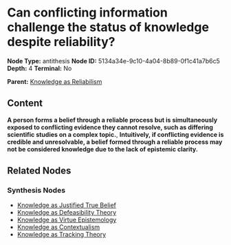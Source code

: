 # Can conflicting information challenge the status of knowledge despite reliability?

**Node Type:** antithesis
**Node ID:** 5134a34e-9c10-4a04-8b89-0f1c41a7b6c5
**Depth:** 4
**Terminal:** No

**Parent:** [Knowledge as Reliabilism](knowledge-as-reliabilism-synthesis-9092592f-87ca-44a8-be1a-ffe1de4aaee9.md)

## Content

**A person forms a belief through a reliable process but is simultaneously exposed to conflicting evidence they cannot resolve, such as differing scientific studies on a complex topic.**, **Intuitively, if conflicting evidence is credible and unresolvable, a belief formed through a reliable process may not be considered knowledge due to the lack of epistemic clarity.**

## Related Nodes

### Synthesis Nodes

- [Knowledge as Justified True Belief](knowledge-as-justified-true-belief-synthesis-4f4a2b05-0fd7-4d1e-98c6-01c0c52f14af.md)
- [Knowledge as Defeasibility Theory](knowledge-as-defeasibility-theory-synthesis-917b5a3b-f6c6-48d0-8826-b02d90507bc0.md)
- [Knowledge as Virtue Epistemology](knowledge-as-virtue-epistemology-synthesis-9ec21588-028c-43f4-a45d-6506a36ded5d.md)
- [Knowledge as Contextualism](knowledge-as-contextualism-synthesis-dc5ac453-4363-4f76-8dbd-ff22960d81a3.md)
- [Knowledge as Tracking Theory](knowledge-as-tracking-theory-synthesis-8e673910-584f-4e61-9672-44f6813bfd97.md)
